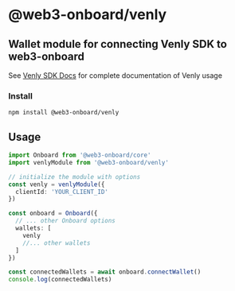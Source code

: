 # @web3-onboard/venly

## Wallet module for connecting Venly SDK to web3-onboard
See [Venly SDK Docs](https://docs.venly.io/widget/) for complete documentation of Venly usage

### Install

`npm install @web3-onboard/venly`

## Usage

```typescript
import Onboard from '@web3-onboard/core'
import venlyModule from '@web3-onboard/venly'

// initialize the module with options
const venly = venlyModule({
  clientId: 'YOUR_CLIENT_ID'
})

const onboard = Onboard({
  // ... other Onboard options
  wallets: [
    venly
    //... other wallets
  ]
})

const connectedWallets = await onboard.connectWallet()
console.log(connectedWallets)
```
